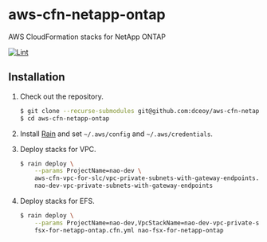 aws-cfn-netapp-ontap
====================

AWS CloudFormation stacks for NetApp ONTAP

[![Lint](https://github.com/dceoy/aws-cfn-netapp-ontap/actions/workflows/lint.yml/badge.svg)](https://github.com/dceoy/aws-cfn-netapp-ontap/actions/workflows/lint.yml)

Installation
------------

1.  Check out the repository.

    ```sh
    $ git clone --recurse-submodules git@github.com:dceoy/aws-cfn-netapp-ontap.git
    $ cd aws-cfn-netapp-ontap
    ```

2.  Install [Rain](https://github.com/aws-cloudformation/rain) and set `~/.aws/config` and `~/.aws/credentials`.

3.  Deploy stacks for VPC.

    ```sh
    $ rain deploy \
        --params ProjectName=nao-dev \
        aws-cfn-vpc-for-slc/vpc-private-subnets-with-gateway-endpoints.cfn.yml \
        nao-dev-vpc-private-subnets-with-gateway-endpoints
    ```

4.  Deploy stacks for EFS.

    ```sh
    $ rain deploy \
        --params ProjectName=nao-dev,VpcStackName=nao-dev-vpc-private-subnets-with-gateway-endpoints \
        fsx-for-netapp-ontap.cfn.yml nao-fsx-for-netapp-ontap
    ```
